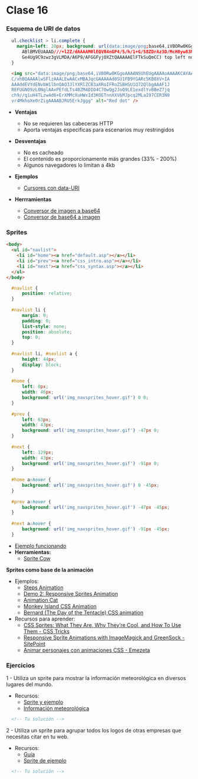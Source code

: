 # Clase 16

### Esquema de URI de datos

```css
  ul.checklist > li.complete { 
    margin-left: 20px; background: url(data:image/png;base64,iVBORw0KGgoAAAANSUhEUgAAABAAAAAQAQMAAAAlPW0iAAA
      ABlBMVEUAAAD///+l2Z/dAAAAM0lEQVR4nGP4/5/h/1+G/58ZDrAz3D/McH8yw83NDDeN
      Ge4Ug9C9zwz3gVLMDA/A6P9/AFGGFyjOXZtQAAAAAElFTkSuQmCC) top left no-repeat; 
  }
```

```html
  <img src="data:image/png;base64,iVBORw0KGgoAAAANSUhEUgAAAAoAAAAKCAYAAACNMs+9AAAABGdBTUEAALGP
  C/xhBQAAAAlwSFlzAAALEwAACxMBAJqcGAAAAAd0SU1FB9YGARc5KB0XV+IA
  AAAddEVYdENvbW1lbnQAQ3JlYXRlZCB3aXRoIFRoZSBHSU1Q72QlbgAAAF1J
  REFUGNO9zL0NglAAxPEfdLTs4BZM4DIO4C7OwQg2JoQ9LE1exdlYvBBeZ7jq
  ch9//q1uH4TLzw4d6+ErXMMcXuHWxId3KOETnnXXV6MJpcq2MLaI97CER3N0
  vr4MkhoXe0rZigAAAABJRU5ErkJggg" alt="Red dot" />
```

- **Ventajas**
  - No se requieren las cabeceras HTTP
  - Aporta ventajas especificas para escenarios muy restringidos

- **Desventajas**
  - No es cacheado
  - El contenido es proporcionamente más grandes (33% - 200%)
  - Algunos navegadores lo limitan a 4kb

- **Ejemplos**
  - [Cursores con data-URI](http://codepen.io/tinvalerio/pen/seamH)

- **Herrramientas**
  - [Conversor de imagen a base64](https://www.base64-image.de/)
  - [Conversor de base64 a imagen](http://codebeautify.org/base64-to-image-converter#)


### Sprites

```html
<body>
  <ul id="navlist">
    <li id="home"><a href="default.asp"></a></li>
    <li id="prev"><a href="css_intro.asp"></a></li>
    <li id="next"><a href="css_syntax.asp"></a></li>
  </ul>
</body>
```

```css
  #navlist {
      position: relative;
  }
  
  #navlist li {
      margin: 0;
      padding: 0;
      list-style: none;
      position: absolute;
      top: 0;
  }
  
  #navlist li, #navlist a {
      height: 44px;
      display: block;
  }
  
  #home {
      left: 0px;
      width: 46px;
      background: url('img_navsprites_hover.gif') 0 0;
  }
  
  #prev {
      left: 63px;
      width: 43px;
      background: url('img_navsprites_hover.gif') -47px 0;
  }
  
  #next {
      left: 129px;
      width: 43px;
      background: url('img_navsprites_hover.gif') -91px 0;
  }
  
  #home a:hover {
      background: url('img_navsprites_hover.gif') 0 -45px;
  }
  
  #prev a:hover {
      background: url('img_navsprites_hover.gif') -47px -45px;
  }
  
  #next a:hover {
      background: url('img_navsprites_hover.gif') -91px -45px;
  }
```
- [Ejemplo funcionando](http://www.w3schools.com/css/tryit.asp?filename=trycss_sprites_hover_nav)
- **Herramientas:**
  - [Sprite Cow](http://www.spritecow.com/)


**Sprites como base de la animación**

- Ejemplos:
  - [Steps Animation](http://codepen.io/simurai/pen/tukwj)
  - [Demo 2: Responsive Sprites Animation](http://codepen.io/SitePoint/pen/zxXrzP)
  - [Animation Cat](http://codepen.io/morulus/pen/NqRRLm)
  - [Monkey Island CSS Animation](http://codepen.io/manz/pen/wBZvoE)
  - [Bernard (The Day of the Tentacle) CSS animation](http://codepen.io/manz/pen/ByEyda)
- Recursos para aprender:
  - [CSS Sprites: What They Are, Why They’re Cool, and How To Use Them - CSS Tricks](https://css-tricks.com/css-sprites/)
  - [Responsive Sprite Animations with ImageMagick and GreenSock - SitePoint](https://www.sitepoint.com/responsive-sprite-animations-imagemagick-greensock/)
  - [Animar personajes con animaciones CSS - Emezeta](http://www.emezeta.com/articulos/animar-personajes-con-animaciones-css)




### Ejercicios

1 - Utiliza un sprite para mostrar la información meteorológica en diversos lugares del mundo.
- Recursos:
  - [Sprite y ejemplo](http://codepen.io/ulisesgascon/pen/LNwgaZ)
  - [Información meteorológica](http://openweathermap.org/)

```html
  <!-- Tu solución -->
```

2 -  Utiliza un sprite para agrupar todos los logos de otras empresas que necesitas citar en tu web.
- Recursos:
  - [Guía](http://sixrevisions.com/css/css-sprites-site-speed/)
  - [Sprite de ejemplo](http://www.seosemanticxhtml.com/common/images/clientele_logos_sprite.jpg)

```html
  <!-- Tu solución -->
```

